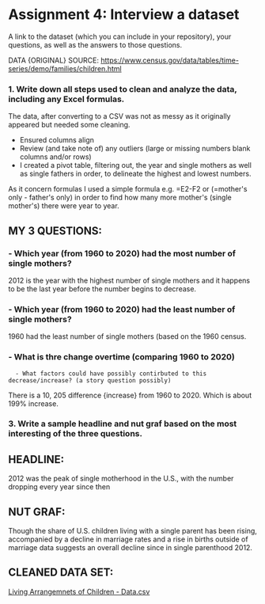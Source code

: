 # Assignment 4: Interview a dataset

A link to the dataset (which you can include in your repository), your questions, as well as the answers to those questions.

DATA {ORIGINAL} SOURCE: https://www.census.gov/data/tables/time-series/demo/families/children.html


### 1. Write down all steps used to clean and analyze the data, including any Excel formulas.

The data, after converting to a CSV was not as messy as it originally appeared but needed some cleaning. 

- Ensured columns align
- Review (and take note of) any outliers (large or missing numbers blank columns and/or rows)
- I created a pivot table, filtering out, the year and single mothers as well as single fathers in order, to delineate the highest and lowest numbers.  

As it concern formulas I used a simple formula e.g. =E2-F2 or (=mother's only - father's only) in order to find how many more mother's (single mother's) there were  year to year. 



## MY 3 QUESTIONS: 

### - Which year (from 1960 to 2020) had the most number of single mothers? 

2012 is the year with the highest number of single mothers and it happens to be the last year before the number begins to decrease. 


### - Which year (from 1960 to 2020) had the least number of single mothers? 

1960 had the least number of single mothers (based on the 1960 census. 

### - What is thre change overtime (comparing 1960 to 2020)
      - What factors could have possibly contirbuted to this decrease/increase? (a story question possibly) 

There is a 10, 205 difference {increase} from 1960 to 2020. Which is about 199% increase. 


### 3. Write a sample headline and nut graf based on the most interesting of the three questions.


## HEADLINE: 
2012 was the peak of single motherhood in the U.S., with the number dropping every year since then 


## NUT GRAF: 
Though the share of U.S. children living with a single parent has been rising, accompanied by a decline in marriage rates and a rise in births outside of marriage data suggests an overall decline since in single parenthood 2012.


## CLEANED DATA SET: 
[Living Arrangemnets of Children - Data.csv](https://github.com/iamjayshakur/datavisualization-fall2021/files/7470270/Living.Arrangemnets.of.Children.-.Data.csv)

